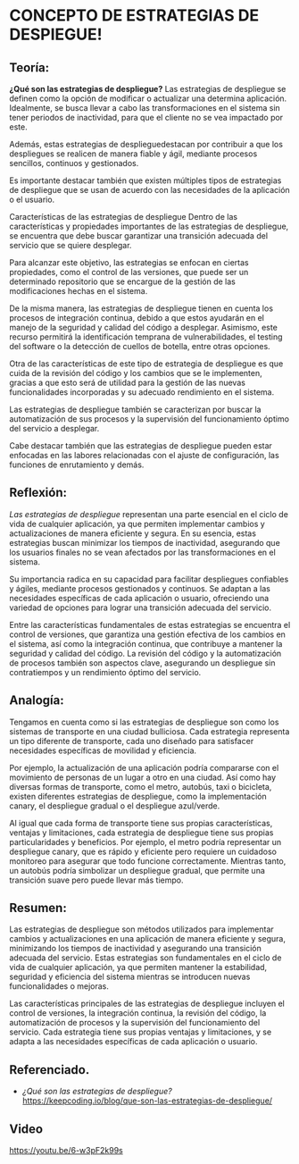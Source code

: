 # CONCEPTO DE ESTRATEGIAS DE DESPIEGUE!
## Teoría:

**¿Qué son las estrategias de despliegue?**
Las estrategias de despliegue se definen como la opción de modificar o actualizar una determina aplicación. Idealmente, se busca llevar a cabo las transformaciones en el sistema sin tener periodos de inactividad, para que el cliente no se vea impactado por este.

Además, estas estrategias de desplieguedestacan por contribuir a que los despliegues se realicen de manera fiable y ágil, mediante procesos sencillos, continuos y gestionados.

Es importante destacar también que existen múltiples tipos de estrategias de despliegue que se usan de acuerdo con las necesidades de la aplicación o el usuario.

Características de las estrategias de despliegue
Dentro de las características y propiedades importantes de las estrategias de despliegue, se encuentra que debe buscar garantizar una transición adecuada del servicio que se quiere desplegar.

Para alcanzar este objetivo, las estrategias se enfocan en ciertas propiedades, como el control de las versiones, que puede ser un determinado repositorio que se encargue de la gestión de las modificaciones hechas en el sistema.

De la misma manera, las estrategias de despliegue tienen en cuenta los procesos de integración continua, debido a que estos ayudarán en el manejo de la seguridad y calidad del código a desplegar. Asimismo, este recurso permitirá la identificación temprana de vulnerabilidades, el testing del software o la detección de cuellos de botella, entre otras opciones.

Otra de las características de este tipo de estrategia de despliegue es que cuida de la revisión del código y los cambios que se le implementen, gracias a que esto será de utilidad para la gestión de las nuevas funcionalidades incorporadas y su adecuado rendimiento en el sistema.

Las estrategias de despliegue también se caracterizan por buscar la automatización de sus procesos y la supervisión del funcionamiento óptimo del servicio a desplegar.

Cabe destacar también que las estrategias de despliegue pueden estar enfocadas en las labores relacionadas con el ajuste de configuración, las funciones de enrutamiento y demás.

## Reflexión:
*Las estrategias de despliegue* representan una parte esencial en el ciclo de vida de cualquier aplicación, ya que permiten implementar cambios y actualizaciones de manera eficiente y segura. En su esencia, estas estrategias buscan minimizar los tiempos de inactividad, asegurando que los usuarios finales no se vean afectados por las transformaciones en el sistema.

Su importancia radica en su capacidad para facilitar despliegues confiables y ágiles, mediante procesos gestionados y continuos. Se adaptan a las necesidades específicas de cada aplicación o usuario, ofreciendo una variedad de opciones para lograr una transición adecuada del servicio.

Entre las características fundamentales de estas estrategias se encuentra el control de versiones, que garantiza una gestión efectiva de los cambios en el sistema, así como la integración continua, que contribuye a mantener la seguridad y calidad del código. La revisión del código y la automatización de procesos también son aspectos clave, asegurando un despliegue sin contratiempos y un rendimiento óptimo del servicio.
## Analogía:
Tengamos en cuenta como si las estrategias de despliegue son como los sistemas de transporte en una ciudad bulliciosa. Cada estrategia representa un tipo diferente de transporte, cada uno diseñado para satisfacer necesidades específicas de movilidad y eficiencia.

Por ejemplo, la actualización de una aplicación podría compararse con el movimiento de personas de un lugar a otro en una ciudad. Así como hay diversas formas de transporte, como el metro, autobús, taxi o bicicleta, existen diferentes estrategias de despliegue, como la implementación canary, el despliegue gradual o el despliegue azul/verde.

Al igual que cada forma de transporte tiene sus propias características, ventajas y limitaciones, cada estrategia de despliegue tiene sus propias particularidades y beneficios. Por ejemplo, el metro podría representar un despliegue canary, que es rápido y eficiente pero requiere un cuidadoso monitoreo para asegurar que todo funcione correctamente. Mientras tanto, un autobús podría simbolizar un despliegue gradual, que permite una transición suave pero puede llevar más tiempo.
## Resumen:
Las estrategias de despliegue son métodos utilizados para implementar cambios y actualizaciones en una aplicación de manera eficiente y segura, minimizando los tiempos de inactividad y asegurando una transición adecuada del servicio. Estas estrategias son fundamentales en el ciclo de vida de cualquier aplicación, ya que permiten mantener la estabilidad, seguridad y eficiencia del sistema mientras se introducen nuevas funcionalidades o mejoras.

Las características principales de las estrategias de despliegue incluyen el control de versiones, la integración continua, la revisión del código, la automatización de procesos y la supervisión del funcionamiento del servicio. Cada estrategia tiene sus propias ventajas y limitaciones, y se adapta a las necesidades específicas de cada aplicación o usuario.

## Referenciado.
- *¿Qué son las estrategias de despliegue?* <https://keepcoding.io/blog/que-son-las-estrategias-de-despliegue/>
## Video
<https://youtu.be/6-w3pF2k99s>
